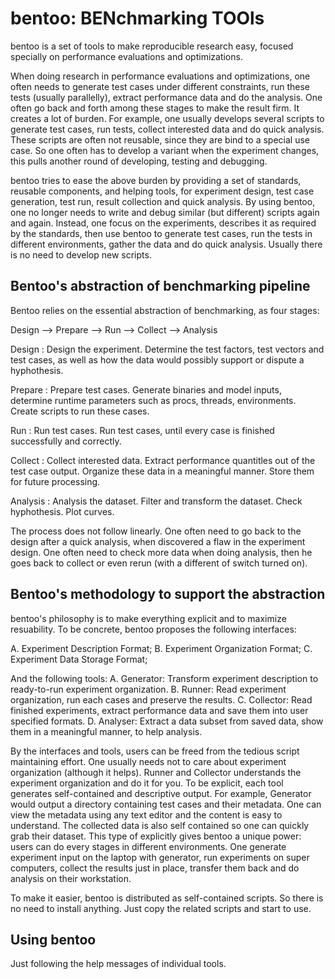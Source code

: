 # bentoo: BENchmarking TOOls

bentoo is a set of tools to make reproducible research easy, focused specially
on performance evaluations and optimizations.

When doing research in performance evaluations and optimizations, one often
needs to generate test cases under different constraints, run these tests
(usually parallelly), extract performance data and do the analysis. One often
go back and forth among these stages to make the result firm. It creates a lot
of burden. For example, one usually develops several scripts to generate test
cases, run tests, collect interested data and do quick analysis. These scripts
are often not reusable, since they are bind to a special use case. So one
often has to develop a variant when the experiment changes, this pulls another
round of developing, testing and debugging.

bentoo tries to ease the above burden by providing a set of standards,
reusable components, and helping tools, for experiment design, test case
generation, test run, result collection and quick analysis. By using bentoo,
one no longer needs to write and debug similar (but different) scripts again
and again.  Instead, one focus on the experiments, describes it as required by
the standards, then use bentoo to generate test cases, run the tests in
different environments, gather the data and do quick analysis. Usually there
is no need to develop new scripts.

## Bentoo's abstraction of benchmarking pipeline

Bentoo relies on the essential abstraction of benchmarking, as four stages:

Design --> Prepare --> Run --> Collect --> Analysis

Design
: Design the experiment. Determine the test factors, test vectors and test
cases, as well as how the data would possibly support or dispute a
hyphothesis.

Prepare
: Prepare test cases. Generate binaries and model inputs, determine runtime
parameters such as procs, threads, environments. Create scripts to run these
cases.

Run
: Run test cases. Run test cases, until every case is finished successfully
and correctly.

Collect
: Collect interested data. Extract performance quantitles out of the test case
output. Organize these data in a meaningful manner. Store them for future
processing.

Analysis
: Analysis the dataset. Filter and transform the dataset. Check hyphothesis.
Plot curves.

The process does not follow linearly. One often need to go back to the design
after a quick analysis, when discovered a flaw in the experiment design. One
often need to check more data when doing analysis, then he goes back to
collect or even rerun (with a different of switch turned on).

## Bentoo's methodology to support the abstraction

bentoo's philosophy is to make everything explicit and to maximize
resuability. To be concrete, bentoo proposes the following interfaces:

A. Experiment Description Format;
B. Experiment Organization Format;
C. Experiment Data Storage Format;

And the following tools:
A. Generator: Transform experiment description to ready-to-run experiment
organization.
B. Runner: Read experiment organization, run each cases and preserve the
results.
C. Collector: Read finished experiments, extract performance data and save
them into user specified formats.
D. Analyser: Extract a data subset from saved data, show them in a meaningful
manner, to help analysis.

By the interfaces and tools, users can be freed from the tedious script
maintaining effort. One usually needs not to care about experiment
organization (although it helps). Runner and Collector understands the
experiment organization and do it for you. To be explicit, each tool generates
self-contained and descriptive output. For example, Generator would output a
directory containing test cases and their metadata. One can view the metadata
using any text editor and the content is easy to understand. The collected
data is also self contained so one can quickly grab their dataset. This type
of explicitly gives bentoo a unique power: users can do every stages in
different environments. One generate experiment input on the laptop with
generator, run experiments on super computers, collect the results just in
place, transfer them back and do analysis on their workstation.

To make it easier, bentoo is distributed as self-contained scripts. So there
is no need to install anything. Just copy the related scripts and start to
use.

## Using bentoo

Just following the help messages of individual tools.

